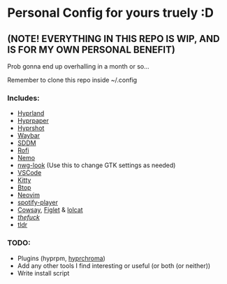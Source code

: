 # Personal Config for yours truely :D
## (NOTE! EVERYTHING IN THIS REPO IS WIP, AND IS FOR MY OWN PERSONAL BENEFIT)
Prob gonna end up overhalling in a month or so...

Remember to clone this repo inside ~/.config

### Includes:
- [Hyprland](https://github.com/hyprwm/Hyprland)
- [Hyprpaper](https://github.com/hyprwm/hyprpaper)
- [Hyprshot](https://github.com/Gustash/hyprshot)
- [Waybar](https://github.com/Alexays/Waybar)
- [SDDM](https://github.com/sddm/sddm)
- [Rofi](https://github.com/davatorium/rofi)
- [Nemo](https://github.com/linuxmint/nemo)
- [nwg-look](https://github.com/nwg-piotr/nwg-look) (Use this to change GTK settings as needed)
- [VSCode](https://github.com/microsoft/vscode)
- [Kitty](https://github.com/kovidgoyal/kitty)
- [Btop](https://github.com/aristocratos/btop)
- [Neovim](https://github.com/neovim/neovim)
- [spotify-player](https://github.com/aome510/spotify-player)
- [Cowsay](https://github.com/cowsay-org/cowsay), [Figlet](http://www.figlet.org/) & [lolcat](https://github.com/busyloop/lolcat)
- [*thefuck*](https://github.com/nvbn/thefuck)
- [tldr](https://github.com/tldr-pages/tldr)

### TODO:
- Plugins (hyprpm, [hyprchroma](https://github.com/alexhulbert/Hyprchroma))
- Add any other tools I find interesting or useful (or both (or neither))
- Write install script
